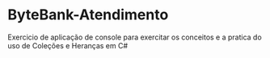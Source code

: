 # ByteBank-Atendimento
Exercicio de aplicação de console para exercitar os conceitos e a pratica do uso de Coleções e Heranças em C#
